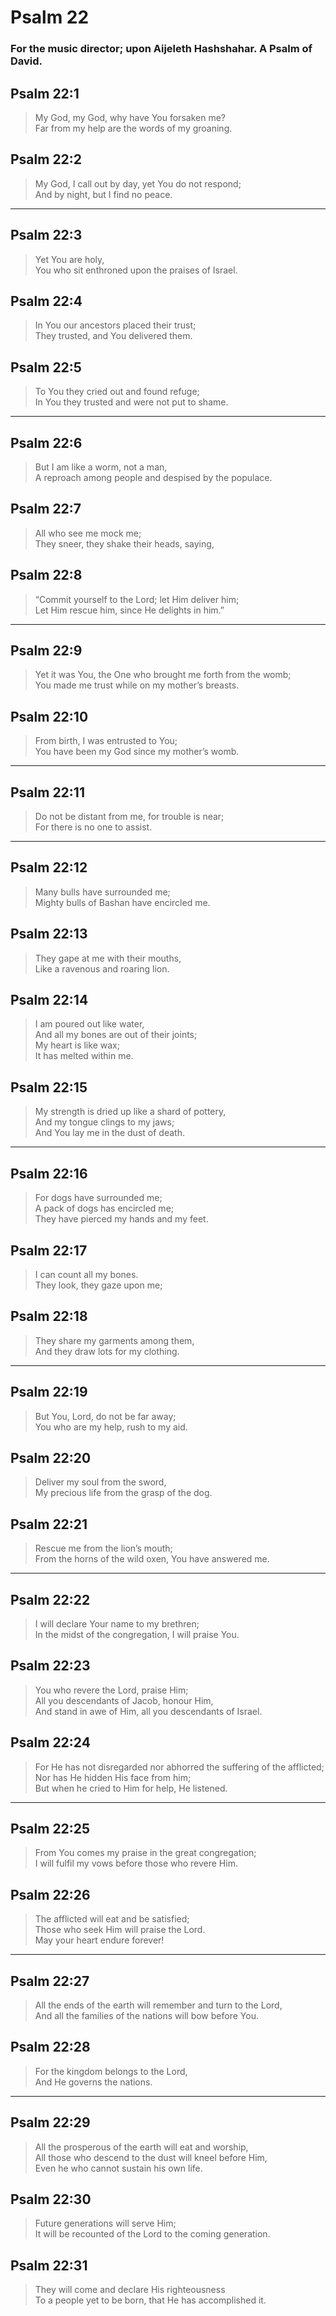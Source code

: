 # Psalm 22

### For the music director; upon Aijeleth Hashshahar. A Psalm of David.

## Psalm 22:1

> My God, my God, why have You forsaken me?  
> Far from my help are the words of my groaning.

## Psalm 22:2

> My God, I call out by day, yet You do not respond;  
> And by night, but I find no peace.

---

## Psalm 22:3

> Yet You are holy,  
> You who sit enthroned upon the praises of Israel.

## Psalm 22:4

> In You our ancestors placed their trust;  
> They trusted, and You delivered them.

## Psalm 22:5

> To You they cried out and found refuge;  
> In You they trusted and were not put to shame.

---

## Psalm 22:6

> But I am like a worm, not a man,  
> A reproach among people and despised by the populace.

## Psalm 22:7

> All who see me mock me;  
> They sneer, they shake their heads, saying,

## Psalm 22:8

> “Commit yourself to the Lord; let Him deliver him;  
> Let Him rescue him, since He delights in him.”

---

## Psalm 22:9

> Yet it was You, the One who brought me forth from the womb;  
> You made me trust while on my mother’s breasts.

## Psalm 22:10

> From birth, I was entrusted to You;  
> You have been my God since my mother’s womb.

---

## Psalm 22:11

> Do not be distant from me, for trouble is near;  
> For there is no one to assist.

---

## Psalm 22:12

> Many bulls have surrounded me;  
> Mighty bulls of Bashan have encircled me.

## Psalm 22:13

> They gape at me with their mouths,  
> Like a ravenous and roaring lion.

## Psalm 22:14

> I am poured out like water,  
> And all my bones are out of their joints;  
> My heart is like wax;  
> It has melted within me.

## Psalm 22:15

> My strength is dried up like a shard of pottery,  
> And my tongue clings to my jaws;  
> And You lay me in the dust of death.

---

## Psalm 22:16

> For dogs have surrounded me;  
> A pack of dogs has encircled me;  
> They have pierced my hands and my feet.

## Psalm 22:17

> I can count all my bones.  
> They look, they gaze upon me;

## Psalm 22:18

> They share my garments among them,  
> And they draw lots for my clothing.

---

## Psalm 22:19

> But You, Lord, do not be far away;  
> You who are my help, rush to my aid.

## Psalm 22:20

> Deliver my soul from the sword,  
> My precious life from the grasp of the dog.

## Psalm 22:21

> Rescue me from the lion’s mouth;  
> From the horns of the wild oxen, You have answered me.

---

## Psalm 22:22

> I will declare Your name to my brethren;  
> In the midst of the congregation, I will praise You.

## Psalm 22:23

> You who revere the Lord, praise Him;  
> All you descendants of Jacob, honour Him,  
> And stand in awe of Him, all you descendants of Israel.

## Psalm 22:24

> For He has not disregarded nor abhorred the suffering of the afflicted;  
> Nor has He hidden His face from him;  
> But when he cried to Him for help, He listened.

---

## Psalm 22:25

> From You comes my praise in the great congregation;  
> I will fulfil my vows before those who revere Him.

## Psalm 22:26

> The afflicted will eat and be satisfied;  
> Those who seek Him will praise the Lord.  
> May your heart endure forever!

---

## Psalm 22:27

> All the ends of the earth will remember and turn to the Lord,  
> And all the families of the nations will bow before You.

## Psalm 22:28

> For the kingdom belongs to the Lord,  
> And He governs the nations.

---

## Psalm 22:29

> All the prosperous of the earth will eat and worship,  
> All those who descend to the dust will kneel before Him,  
> Even he who cannot sustain his own life.

## Psalm 22:30

> Future generations will serve Him;  
> It will be recounted of the Lord to the coming generation.

## Psalm 22:31

> They will come and declare His righteousness  
> To a people yet to be born, that He has accomplished it.
